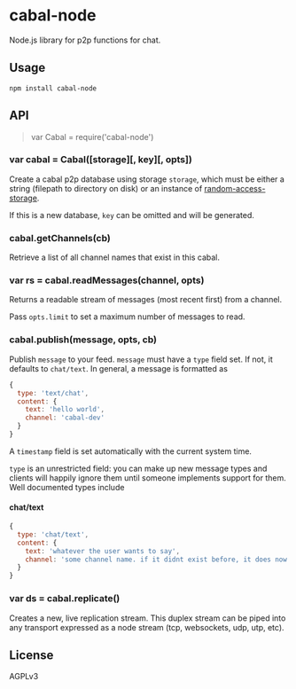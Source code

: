 # cabal-node

Node.js library for p2p functions for chat.

## Usage

    npm install cabal-node

## API

> var Cabal = require('cabal-node')

### var cabal = Cabal([storage][, key][, opts])

Create a cabal p2p database using storage `storage`, which must be either a
string (filepath to directory on disk) or an instance of
[random-access-storage](https://github.com/random-access-storage/).

If this is a new database, `key` can be omitted and will be generated.

### cabal.getChannels(cb)

Retrieve a list of all channel names that exist in this cabal.

### var rs = cabal.readMessages(channel, opts)

Returns a readable stream of messages (most recent first) from a channel.

Pass `opts.limit` to set a maximum number of messages to read.

### cabal.publish(message, opts, cb)

Publish `message` to your feed. `message` must have a `type` field set. If not,
it defaults to `chat/text`. In general, a message is formatted as

```js
{
  type: 'text/chat',
  content: {
    text: 'hello world',
    channel: 'cabal-dev'
  }
}
```

A `timestamp` field is set automatically with the current system time.

`type` is an unrestricted field: you can make up new message types and clients
will happily ignore them until someone implements support for them. Well
documented types include

#### chat/text

```js
{
  type: 'chat/text',
  content: {
    text: 'whatever the user wants to say',
    channel: 'some channel name. if it didnt exist before, it does now!'
  }
}
```

### var ds = cabal.replicate()

Creates a new, live replication stream. This duplex stream can be piped into any
transport expressed as a node stream (tcp, websockets, udp, utp, etc).

## License

AGPLv3
